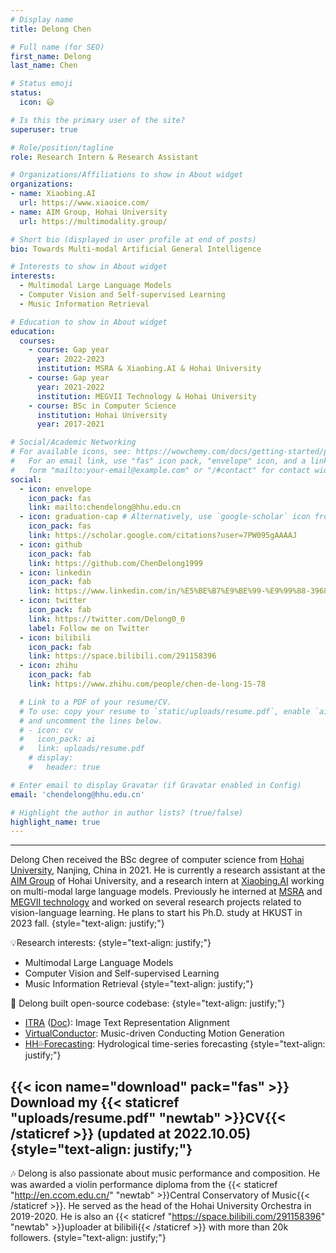```yaml
---
# Display name
title: Delong Chen

# Full name (for SEO)
first_name: Delong
last_name: Chen

# Status emoji
status:
  icon: 😃

# Is this the primary user of the site?
superuser: true

# Role/position/tagline
role: Research Intern & Research Assistant

# Organizations/Affiliations to show in About widget
organizations:
- name: Xiaobing.AI
  url: https://www.xiaoice.com/
- name: AIM Group, Hohai University
  url: https://multimodality.group/

# Short bio (displayed in user profile at end of posts)
bio: Towards Multi-modal Artificial General Intelligence

# Interests to show in About widget
interests:
  - Multimodal Large Language Models
  - Computer Vision and Self-supervised Learning
  - Music Information Retrieval

# Education to show in About widget
education:
  courses:
    - course: Gap year
      year: 2022-2023
      institution: MSRA & Xiaobing.AI & Hohai University
    - course: Gap year
      year: 2021-2022
      institution: MEGVII Technology & Hohai University
    - course: BSc in Computer Science
      institution: Hohai University
      year: 2017-2021

# Social/Academic Networking
# For available icons, see: https://wowchemy.com/docs/getting-started/page-builder/#icons
#   For an email link, use "fas" icon pack, "envelope" icon, and a link in the
#   form "mailto:your-email@example.com" or "/#contact" for contact widget.
social:
  - icon: envelope
    icon_pack: fas
    link: mailto:chendelong@hhu.edu.cn
  - icon: graduation-cap # Alternatively, use `google-scholar` icon from `ai` icon pack
    icon_pack: fas
    link: https://scholar.google.com/citations?user=7PW095gAAAAJ
  - icon: github
    icon_pack: fab
    link: https://github.com/ChenDelong1999
  - icon: linkedin
    icon_pack: fab
    link: https://www.linkedin.com/in/%E5%BE%B7%E9%BE%99-%E9%99%88-39685615b
  - icon: twitter
    icon_pack: fab
    link: https://twitter.com/Delong0_0
    label: Follow me on Twitter
  - icon: bilibili
    icon_pack: fab
    link: https://space.bilibili.com/291158396
  - icon: zhihu
    icon_pack: fab
    link: https://www.zhihu.com/people/chen-de-long-15-78

  # Link to a PDF of your resume/CV.
  # To use: copy your resume to `static/uploads/resume.pdf`, enable `ai` icons in `params.yaml`,
  # and uncomment the lines below.
  # - icon: cv
  #   icon_pack: ai
  #   link: uploads/resume.pdf
    # display:
    #   header: true

# Enter email to display Gravatar (if Gravatar enabled in Config)
email: 'chendelong@hhu.edu.cn'

# Highlight the author in author lists? (true/false)
highlight_name: true
---
```

---

Delong Chen received the BSc degree of computer science from [Hohai University](https://en.hhu.edu.cn/), Nanjing, China in 2021. He is currently a research assistant at the [AIM Group](https://multimodality.group/) of Hohai University, and a research intern at [Xiaobing.AI](https://www.xiaoice.com/) working on multi-modal large language models. Previously he interned at [MSRA](https://www.microsoft.com/en-us/research/lab/microsoft-research-asia/) and [MEGVII technology](https://en.megvii.com) and worked on several research projects related to vision-language learning. He plans to start his Ph.D. study at HKUST in 2023 fall.
{style="text-align: justify;"}


💡Research interests:
{style="text-align: justify;"}
  - Multimodal Large Language Models
  - Computer Vision and Self-supervised Learning
  - Music Information Retrieval
{style="text-align: justify;"}

🚀 Delong built open-source codebase: 
{style="text-align: justify;"}
- [ITRA](https://github.com/ChenDelong1999/ITRA) ([Doc](https://itra.readthedocs.io)): Image Text Representation Alignment
- [VirtualConductor](https://github.com/ChenDelong1999/VirtualConductor): Music-driven Conducting Motion Generation
- [HH💦Forecasting](https://github.com/ChenDelong1999/HHForecasting): Hydrological time-series forecasting
{style="text-align: justify;"}


{{< icon name="download" pack="fas" >}} Download my {{< staticref "uploads/resume.pdf" "newtab" >}}CV{{< /staticref >}} (updated at 2022.10.05)
{style="text-align: justify;"}
---


🎶 Delong is also passionate about music performance and composition. He was awarded a violin performance diploma from the {{< staticref "http://en.ccom.edu.cn/" "newtab" >}}Central Conservatory of Music{{< /staticref >}}. 
He served as the head of the Hohai University Orchestra in 2019-2020. 
He is also an {{< staticref "https://space.bilibili.com/291158396" "newtab" >}}uploader at bilibili{{< /staticref >}} with more than 20k followers.
{style="text-align: justify;"}
